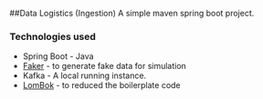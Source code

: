 ##Data Logistics (Ingestion)
A simple maven spring boot project.
### Technologies used
* Spring Boot - Java 
* [Faker](https://github.com/DiUS/java-faker)  - to generate fake data for simulation
* Kafka - A local running instance.
* [LomBok](https://projectlombok.org/) - to reduced the boilerplate code
